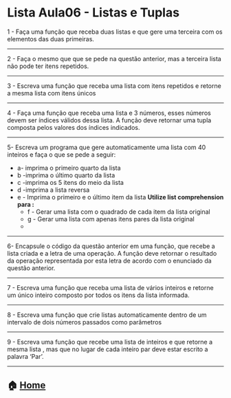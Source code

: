 # Lista Aula06 - Listas e Tuplas

1 - Faça uma função que receba duas listas e que gere uma terceira com os elementos das duas primeiras.

---

2 - Faça o mesmo que que se pede na questão anterior, mas a terceira lista não pode ter itens repetidos.

---

3 - Escreva uma função que receba uma lista com itens repetidos e retorne a mesma lista com itens únicos

---

4 - Faça uma função que receba uma lista e 3 números, esses números devem ser índices válidos  dessa lista. A função deve retornar uma tupla composta pelos valores dos índices indicados.


---

5- Escreva um programa que gere automaticamente  uma lista com 40 inteiros e faça o que se pede a seguir:
 - a- imprima o primeiro quarto da lista
 - b -imprima o último quarto da lista
 - c -imprima os 5 itens do meio da lista
 - d -imprima a lista reversa
 - e - Imprima o primeiro e o último item da lista
 **Utilize list comprehension para :**
	- f - Gerar uma lista com o quadrado de cada item da lista original
	- g - Gerar uma lista com apenas itens pares da lista original
	- 
---

6- Encapsule o código da questão anterior em uma função, que recebe a lista criada e a letra de uma operação. A função deve retornar o resultado da operação representada por esta letra de acordo com o enunciado da questão anterior.

---

7 - Escreva uma função que receba uma lista de vários inteiros e retorne um único inteiro composto por todos os itens da lista informada.

---

8 - Escreva uma função que crie listas automaticamente dentro de um intervalo de dois números passados como parâmetros

---

9 - Escreva uma função que recebe uma lista de inteiros e que retorne a mesma lista , mas que no lugar de cada inteiro par deve estar escrito a palavra ‘Par’.

---


:house: [Home](https://github.com/Evaldo-comp/Python-Mombaca)
---

